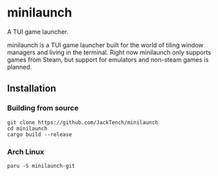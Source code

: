 # minilaunch
A TUI game launcher.

minilaunch is a TUI game launcher built for the world of tiling window managers and living in the terminal.
Right now minilaunch only supports games from Steam, but support for emulators and non-steam games is planned.

## Installation
### Building from source
```
git clone https://github.com/JackTench/minilaunch
cd minilaunch
cargo build --release
```
### Arch Linux
```
paru -S minilaunch-git
```
